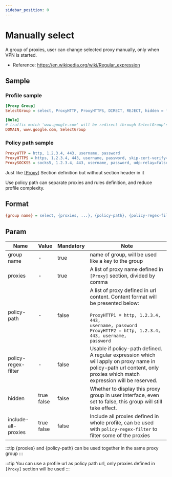 ```yaml
---
sidebar_position: 0
---
```


# Manually select

A group of proxies, user can change selected proxy manually, only when VPN is started.

- Reference: https://en.wikipedia.org/wiki/Regular_expression

## Sample

### Profile sample

```ini
[Proxy Group]
SelectGroup = select, ProxyHTTP, ProxyHTTPS, DIRECT, REJECT, hidden = false

[Rule]
# traffic match 'www.google.com' will be redirect through SelectGroup's selected proxy
DOMAIN, www.google.com, SelectGroup
```

### Policy path sample

```ini
ProxyHTTP = http, 1.2.3.4, 443, username, password
ProxyHTTPS = https, 1.2.3.4, 443, username, password, skip-cert-verify=true, sni=www.google.com
ProxySOCKS5 = socks5, 1.2.3.4, 443, username, password, udp-relay=false
```

Just like [[Proxy]](/docs/profile-format/proxy) Section definition but without section header in it

Use policy path can separate proxies and rules definition, and reduce profile complexity.

## Format

```ini
{group name} = select, {proxies, ...}, {policy-path}, {policy-regex-filter}, hidden = {hidden}, include-all-proxies = {include-all-proxies}
```

## Param

| Name                | Value          | Mandatory | Note                                                                                                                                                                                                              |
|---------------------|----------------|-----------|-------------------------------------------------------------------------------------------------------------------------------------------------------------------------------------------------------------------|
| group name          | -              | true      | name of group, will be used like a key to the group                                                                                                                                                               |
| proxies             | -              | true      | A list of proxy name defined in `[Proxy]` section, divided by comma                                                                                                                                               |
| policy-path         | -              | false     | A list of proxy defined in url content. Content format will be presented below:<br/><br/><code>ProxyHTTP1 = http, 1.2.3.4, 443, username, password<br/>ProxyHTTP2 = http, 1.2.3.4, 443, username, password</code> |
| policy-regex-filter | -              | false     | Usable if policy-path defined.<br/>A regular expression which will apply on proxy name in policy-path url content, only proxies which match expression will be reserved.                                          |
| hidden              | true<br/>false | false     | Whether to display this proxy group in user interface, even set to false, this group will still take effect.                                                                                                      |
| include-all-proxies | true<br/>false | false     | Include all proxies defined in whole profile, can be used with `policy-regex-filter` to filter some of the proxies                                                                                                |


:::tip
{proxies} and {policy-path} can be used together in the same proxy group
:::

:::tip
You can use a profile url as policy path url, only proxies defined in `[Proxy]` section will be used
:::
